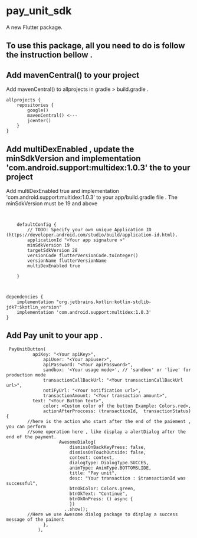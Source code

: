 # pay_unit_sdk

A new Flutter package.




## To use this package, all you need to do is follow the instruction bellow .

## Add mavenCentral() to your project

Add mavenCentral() to allprojects in gradle > build.gradle .

```
allprojects {
    repositories {
        google()
        mavenCentral() <---
        jcenter()
    }
}

```
## Add multiDexEnabled , update the minSdkVersion and implementation 'com.android.support:multidex:1.0.3' the to your project

Add multiDexEnabled true and implementation 'com.android.support:multidex:1.0.3' to your app/build.gradle file .
The minSdkVersion must be 19 and above

```


    defaultConfig {
        // TODO: Specify your own unique Application ID (https://developer.android.com/studio/build/application-id.html).
        applicationId "<Your app signature >"
        minSdkVersion 19
        targetSdkVersion 28
        versionCode flutterVersionCode.toInteger()
        versionName flutterVersionName
        multiDexEnabled true

    }



dependencies {
    implementation "org.jetbrains.kotlin:kotlin-stdlib-jdk7:$kotlin_version"
    implementation 'com.android.support:multidex:1.0.3'
}

```

## Add Pay unit to your app .



```
 PayUnitButton(
	      apiKey: "<Your apiKey>",
              apiUser: "<Your apiuser>",
              apiPassword: "<Your apiPassword>",
              sandbox: '<Your usage mode>', // 'sandbox' or 'live' for production mode
              transactionCallBackUrl: "<Your transactionCallBackUrl url>",
              notiFyUrl: "<Your notification url>",
              transactionAmount: "<Your transaction amount>",
 	      text: "<Your Button text>",
              color: <Custom color of the button Example: Colors.red>,
              actionAfterProccess: (transactionId,  transactionStatus) {
		//here is the action who start after the end of the paiement , you can perform 		
		//some operation here , like display a alertDialog after the end of the payment.
                    AwesomeDialog(
                        dismissOnBackKeyPress: false,
                        dismissOnTouchOutside: false,
                        context: context,
                        dialogType: DialogType.SUCCES,
                        animType: AnimType.BOTTOMSLIDE,
                        title: "Pay unit",
                        desc: "Your transaction : $transactionId was successful",
                        btnOkColor: Colors.green,
                        btnOkText: "Continue",
                        btnOkOnPress: () async {
                        })
                      ..show();
		//Here we use Awesome dialog package to display a success message of the paiment
              },
            ),

```
